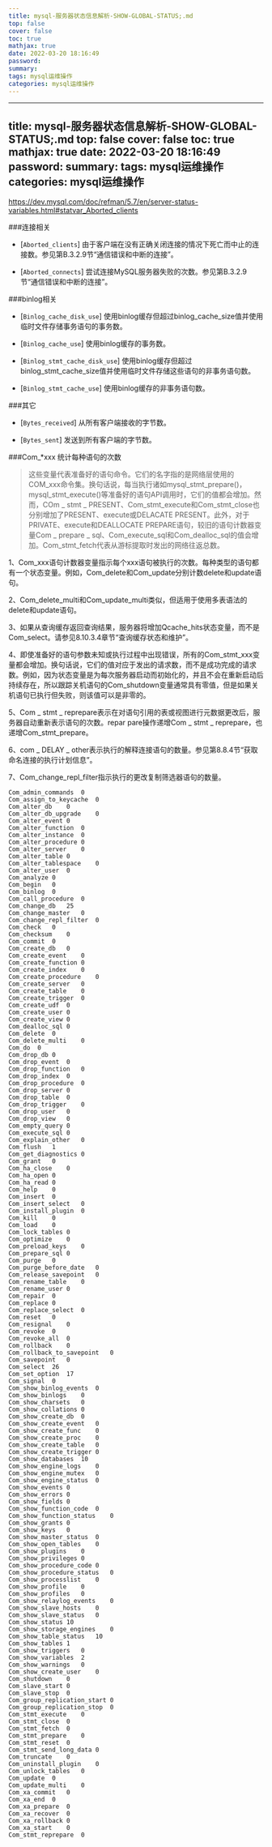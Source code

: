 ```yaml
---
title: mysql-服务器状态信息解析-SHOW-GLOBAL-STATUS;.md
top: false
cover: false
toc: true
mathjax: true
date: 2022-03-20 18:16:49
password:
summary:
tags: mysql运维操作
categories: mysql运维操作
---
```

---
title: mysql-服务器状态信息解析-SHOW-GLOBAL-STATUS;.md
top: false
cover: false
toc: true
mathjax: true
date: 2022-03-20 18:16:49
password:
summary:
tags: mysql运维操作
categories: mysql运维操作
---
https://dev.mysql.com/doc/refman/5.7/en/server-status-variables.html#statvar_Aborted_clients


###连接相关

*   [`Aborted_clients`] 由于客户端在没有正确关闭连接的情况下死亡而中止的连接数。参见第B.3.2.9节“通信错误和中断的连接”。

*   [`Aborted_connects`] 尝试连接MySQL服务器失败的次数。参见第B.3.2.9节“通信错误和中断的连接”。

###binlog相关

*   [`Binlog_cache_disk_use`] 使用binlog缓存但超过binlog_cache_size值并使用临时文件存储事务语句的事务数。

*   [`Binlog_cache_use`] 使用binlog缓存的事务数。


*   [`Binlog_stmt_cache_disk_use`] 使用binlog缓存但超过binlog_stmt_cache_size值并使用临时文件存储这些语句的非事务语句数。

*   [`Binlog_stmt_cache_use`] 使用binlog缓存的非事务语句数。


###其它
*   [`Bytes_received`] 从所有客户端接收的字节数。

*   [`Bytes_sent`] 发送到所有客户端的字节数。


###Com_*xxx 统计每种语句的次数
  
>这些变量代表准备好的语句命令。它们的名字指的是网络层使用的COM_xxx命令集。换句话说，每当执行诸如mysql_stmt_prepare()，mysql_stmt_execute()等准备好的语句API调用时，它们的值都会增加。然而，COm _ stmt _ PRESENT、Com_stmt_execute和Com_stmt_close也分别增加了PRESENT、execute或DELACATE PRESENT。此外，对于PRIVATE、execute和DEALLOCATE PREPARE语句，较旧的语句计数器变量Com _ prepare _ sql、Com_execute_sql和Com_dealloc_sql的值会增加。Com_stmt_fetch代表从游标提取时发出的网络往返总数。



1、Com_xxx语句计数器变量指示每个xxx语句被执行的次数。每种类型的语句都有一个状态变量。例如，Com_delete和Com_update分别计数delete和update语句。

2、Com_delete_multi和Com_update_multi类似，但适用于使用多表语法的delete和update语句。

3、如果从查询缓存返回查询结果，服务器将增加Qcache_hits状态变量，而不是Com_select。请参见8.10.3.4章节“查询缓存状态和维护”。

4、即使准备好的语句参数未知或执行过程中出现错误，所有的Com_stmt_xxx变量都会增加。换句话说，它们的值对应于发出的请求数，而不是成功完成的请求数。例如，因为状态变量是为每次服务器启动而初始化的，并且不会在重新启动后持续存在，所以跟踪关机语句的Com_shutdown变量通常具有零值，但是如果关机语句已执行但失败，则该值可以是非零的。


5、Com _ stmt _ reprepare表示在对语句引用的表或视图进行元数据更改后，服务器自动重新表示语句的次数。repar pare操作递增Com _ stmt _ reprepare，也递增Com_stmt_prepare。

6、com _ DELAY _ other表示执行的解释连接语句的数量。参见第8.8.4节“获取命名连接的执行计划信息”。

7、Com_change_repl_filter指示执行的更改复制筛选器语句的数量。
~~~
Com_admin_commands	0
Com_assign_to_keycache	0
Com_alter_db	0
Com_alter_db_upgrade	0
Com_alter_event	0
Com_alter_function	0
Com_alter_instance	0
Com_alter_procedure	0
Com_alter_server	0
Com_alter_table	0
Com_alter_tablespace	0
Com_alter_user	0
Com_analyze	0
Com_begin	0
Com_binlog	0
Com_call_procedure	0
Com_change_db	25
Com_change_master	0
Com_change_repl_filter	0
Com_check	0
Com_checksum	0
Com_commit	0
Com_create_db	0
Com_create_event	0
Com_create_function	0
Com_create_index	0
Com_create_procedure	0
Com_create_server	0
Com_create_table	0
Com_create_trigger	0
Com_create_udf	0
Com_create_user	0
Com_create_view	0
Com_dealloc_sql	0
Com_delete	0
Com_delete_multi	0
Com_do	0
Com_drop_db	0
Com_drop_event	0
Com_drop_function	0
Com_drop_index	0
Com_drop_procedure	0
Com_drop_server	0
Com_drop_table	0
Com_drop_trigger	0
Com_drop_user	0
Com_drop_view	0
Com_empty_query	0
Com_execute_sql	0
Com_explain_other	0
Com_flush	1
Com_get_diagnostics	0
Com_grant	0
Com_ha_close	0
Com_ha_open	0
Com_ha_read	0
Com_help	0
Com_insert	0
Com_insert_select	0
Com_install_plugin	0
Com_kill	0
Com_load	0
Com_lock_tables	0
Com_optimize	0
Com_preload_keys	0
Com_prepare_sql	0
Com_purge	0
Com_purge_before_date	0
Com_release_savepoint	0
Com_rename_table	0
Com_rename_user	0
Com_repair	0
Com_replace	0
Com_replace_select	0
Com_reset	0
Com_resignal	0
Com_revoke	0
Com_revoke_all	0
Com_rollback	0
Com_rollback_to_savepoint	0
Com_savepoint	0
Com_select	26
Com_set_option	17
Com_signal	0
Com_show_binlog_events	0
Com_show_binlogs	0
Com_show_charsets	0
Com_show_collations	0
Com_show_create_db	0
Com_show_create_event	0
Com_show_create_func	0
Com_show_create_proc	0
Com_show_create_table	0
Com_show_create_trigger	0
Com_show_databases	10
Com_show_engine_logs	0
Com_show_engine_mutex	0
Com_show_engine_status	0
Com_show_events	0
Com_show_errors	0
Com_show_fields	0
Com_show_function_code	0
Com_show_function_status	0
Com_show_grants	0
Com_show_keys	0
Com_show_master_status	0
Com_show_open_tables	0
Com_show_plugins	0
Com_show_privileges	0
Com_show_procedure_code	0
Com_show_procedure_status	0
Com_show_processlist	0
Com_show_profile	0
Com_show_profiles	0
Com_show_relaylog_events	0
Com_show_slave_hosts	0
Com_show_slave_status	0
Com_show_status	10
Com_show_storage_engines	0
Com_show_table_status	10
Com_show_tables	1
Com_show_triggers	0
Com_show_variables	2
Com_show_warnings	0
Com_show_create_user	0
Com_shutdown	0
Com_slave_start	0
Com_slave_stop	0
Com_group_replication_start	0
Com_group_replication_stop	0
Com_stmt_execute	0
Com_stmt_close	0
Com_stmt_fetch	0
Com_stmt_prepare	0
Com_stmt_reset	0
Com_stmt_send_long_data	0
Com_truncate	0
Com_uninstall_plugin	0
Com_unlock_tables	0
Com_update	0
Com_update_multi	0
Com_xa_commit	0
Com_xa_end	0
Com_xa_prepare	0
Com_xa_recover	0
Com_xa_rollback	0
Com_xa_start	0
Com_stmt_reprepare	0
~~~
